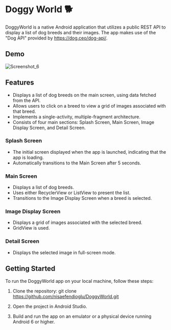 # Doggy World 🐕

DoggyWorld is a native Android application that utilizes a public REST API to display a list of dog breeds and their images. The app makes use of the "Dog API" provided by https://dog.ceo/dog-api/.

## Demo
![Screenshot_6](https://github.com/nisaefendioglu/DoggyWorld/assets/48391281/c03dbb5b-c876-4a63-8edc-a8ec372a1177)

## Features

- Displays a list of dog breeds on the main screen, using data fetched from the API.
- Allows users to click on a breed to view a grid of images associated with that breed.
- Implements a single-activity, multiple-fragment architecture.
- Consists of four main sections: Splash Screen, Main Screen, Image Display Screen, and Detail Screen.

### Splash Screen

- The initial screen displayed when the app is launched, indicating that the app is loading.
- Automatically transitions to the Main Screen after 5 seconds.

### Main Screen

- Displays a list of dog breeds.
- Uses either RecyclerView or ListView to present the list.
- Transitions to the Image Display Screen when a breed is selected.

### Image Display Screen

- Displays a grid of images associated with the selected breed.
- GridView is used.

### Detail Screen

- Displays the selected image in full-screen mode.

## Getting Started

To run the DoggyWorld app on your local machine, follow these steps:

1. Clone the repository: git clone https://github.com/nisaefendioglu/DoggyWorld.git

2. Open the project in Android Studio.

3. Build and run the app on an emulator or a physical device running Android 6 or higher.
